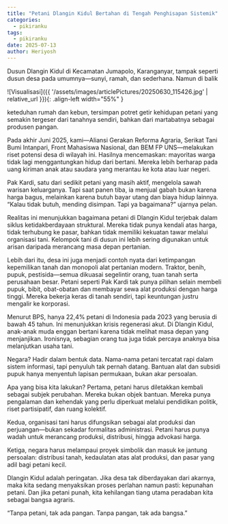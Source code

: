 ```yaml
---
title: "Petani Dlangin Kidul Bertahan di Tengah Penghisapan Sistemik"
categories:
  - pikiranku
tags:
  - pikiranku
date: 2025-07-13
author: Heriyosh
---
```

Dusun Dlangin Kidul di Kecamatan Jumapolo, Karanganyar, tampak seperti dusun desa pada umumnya—sunyi, ramah, dan sederhana. Namun di balik 

![Visualisasi]({{ '/assets/images/articlePictures/20250630_115426.jpg' | relative_url }}){: .align-left width="55%" }

keteduhan rumah dan kebun, tersimpan potret getir kehidupan petani yang semakin tergeser dari tanahnya sendiri, bahkan dari martabatnya sebagai produsen pangan.

Pada akhir Juni 2025, kami—Aliansi Gerakan Reforma Agraria, Serikat Tani Bumi Intanpari, Front Mahasiswa Nasional, dan BEM FP UNS—melakukan riset potensi desa di wilayah ini. Hasilnya mencemaskan: mayoritas warga tidak lagi menggantungkan hidup dari bertani. Mereka lebih berharap pada uang kiriman anak atau saudara yang merantau ke kota atau luar negeri.

Pak Kardi, satu dari sedikit petani yang masih aktif, mengelola sawah warisan keluarganya. Tapi saat panen tiba, ia menjual gabah bukan karena harga bagus, melainkan karena butuh bayar utang dan biaya hidup lainnya. “Kalau tidak butuh, mending disimpan. Tapi ya bagaimana?” ujarnya pelan.

Realitas ini menunjukkan bagaimana petani di Dlangin Kidul terjebak dalam siklus ketidakberdayaan struktural. Mereka tidak punya kendali atas harga, tidak terhubung ke pasar, bahkan tidak memiliki kekuatan tawar melalui organisasi tani. Kelompok tani di dusun ini lebih sering digunakan untuk arisan daripada merancang masa depan pertanian.

Lebih dari itu, desa ini juga menjadi contoh nyata dari ketimpangan kepemilikan tanah dan monopoli alat pertanian modern. Traktor, benih, pupuk, pestisida—semua dikuasai segelintir orang, tuan tanah serta  perusahaan besar. Petani seperti Pak Kardi tak punya pilihan selain membeli pupuk, bibit, obat-obatan dan membayar sewa alat produksi  dengan harga tinggi. Mereka bekerja keras di tanah sendiri, tapi keuntungan justru mengalir ke korporasi.

Menurut BPS, hanya 22,4% petani di Indonesia pada 2023 yang berusia di bawah 45 tahun. Ini menunjukkan krisis regenerasi akut. Di Dlangin Kidul, anak-anak muda enggan bertani karena tidak melihat masa depan yang menjanjikan. Ironisnya, sebagian orang tua juga tidak percaya anaknya bisa melanjutkan usaha tani.

Negara? Hadir dalam bentuk data. Nama-nama petani tercatat rapi dalam sistem informasi, tapi penyuluh tak pernah datang. Bantuan alat dan subsidi pupuk hanya menyentuh lapisan permukaan, bukan akar persoalan.

Apa yang bisa kita lakukan?
Pertama, petani harus diletakkan kembali sebagai subjek perubahan. Mereka bukan objek bantuan. Mereka punya pengalaman dan kehendak yang perlu diperkuat melalui pendidikan politik, riset partisipatif, dan ruang kolektif.

Kedua, organisasi tani harus difungsikan sebagai alat produksi dan perjuangan—bukan sekadar formalitas administrasi. Petani harus punya wadah untuk merancang produksi, distribusi, hingga advokasi harga.

Ketiga, negara harus melampaui proyek simbolik dan masuk ke jantung persoalan: distribusi tanah, kedaulatan atas alat produksi, dan pasar yang adil bagi petani kecil.

Dlangin Kidul adalah peringatan. Jika desa tak diberdayakan dari akarnya, maka kita sedang menyaksikan proses perlahan namun pasti: kepunahan petani. Dan jika petani punah, kita kehilangan tiang utama peradaban kita sebagai bangsa agraris.

“Tanpa petani, tak ada pangan. Tanpa pangan, tak ada bangsa.”
